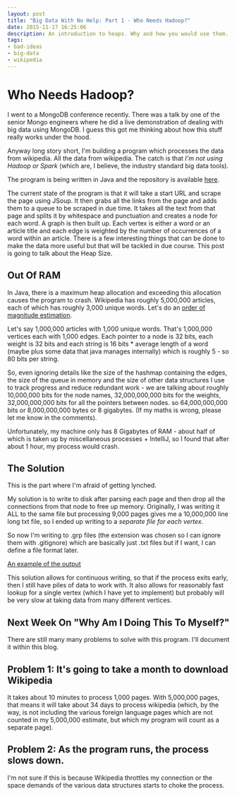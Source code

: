```yaml
---
layout: post
title: "Big Data With No Help: Part 1 - Who Needs Hadoop?"
date: 2015-11-17 16:25:06
description: An introduction to heaps. Why and how you would use them.
tags: 
- bad-ideas
- big-data
- wikipedia 
---
```

# Who Needs Hadoop?

I went to a MongoDB conference recently. There was a talk by one of the senior Mongo engineers where he did a live demonstration of dealing with big data using MongoDB. I guess this got me thinking about how this stuff really works under the hood.  

Anyway long story short, I'm building a program which processes the data from wikipedia. All the data from wikipedia. The catch is that _I'm not using Hadoop or Spark_ (which are, I believe, the industry standard big data tools).  

The program is being written in Java and the repository is available [here](https://github.com/cohen990/conceptgraph).  

The current state of the program is that it will take a start URL and scrape the page using JSoup. It then grabs all the links from the page and adds them to a queue to be scraped in due time. It takes all the text from that page and splits it by whitespace and punctuation and creates a node for each word. A graph is then built up. Each vertex is either a word or an article title and each edge is weighted by the number of occurrences of a word within an article. There is a few interesting things that can be done to make the data more useful but that will be tackled in due course. This post is going to talk about the Heap Size.  

## Out Of RAM

In Java, there is a maximum heap allocation and exceeding this allocation causes the program to crash. Wikipedia has roughly 5,000,000 articles, each of which has roughly 3,000 unique words. Let's do an [order of magnitude estimation](https://en.wikipedia.org/wiki/Order_of_magnitude).  

Let's say 1,000,000 articles with 1,000 unique words. That's 1,000,000 vertices each with 1,000 edges. Each pointer to a node is 32 bits, each weight is 32 bits and each string is 16 bits * average length of a word (maybe plus some data that java manages internally) which is roughly 5 - so 80 bits per string.  

So, even ignoring details like the size of the hashmap containing the edges, the size of the queue in memory and the size of other data structures I use to track progress and reduce redundant work - we are talking about roughly 10,000,000 bits for the node names, 32,000,000,000 bits for the weights, 32,000,000,000 bits for all the pointers between nodes. so 64,000,000,000 bits or 8,000,000,000 bytes or 8 gigabytes. (If my maths is wrong, please let me know in the comments).  

Unfortunately, my machine only has 8 Gigabytes of RAM - about half of which is taken up by miscellaneous processes + IntelliJ, so I found that after about 1 hour, my process would crash.  

## The Solution

This is the part where I'm afraid of getting lynched.  

My solution is to write to disk after parsing each page and then drop all the connections from that node to free up memory. Originally, I was writing it ALL to the same file but processing 9,000 pages gives me a 10,000,000 line long txt file, so I ended up writing to a _separate file for each vertex_.  

So now I'm writing to .grp files (the extension was chosen so I can ignore them with .gitignore) which are basically just .txt files but if I want, I can define a file format later.  

[An example of the output](https://gist.github.com/cohen990/fcd52ff9ac40999b16be)  

This solution allows for continuous writing, so that if the process exits early, then I still have piles of data to work with. It also allows for reasonably fast lookup for a single vertex (which I have yet to implement) but probably will be very slow at taking data from many different vertices.  

## Next Week On "Why Am I Doing This To Myself?"

There are still many many problems to solve with this program. I'll document it within this blog.  

## Problem 1: It's going to take a month to download Wikipedia

It takes about 10 minutes to process 1,000 pages. With 5,000,000 pages, that means it will take about 34 days to process wikipedia (which, by the way, is not including the various foreign language pages which are not counted in my 5,000,000 estimate, but which my program will count as a separate page).  

## Problem 2: As the program runs, the process slows down.

I'm not sure if this is because Wikipedia throttles my connection or the space demands of the various data structures starts to choke the process.
